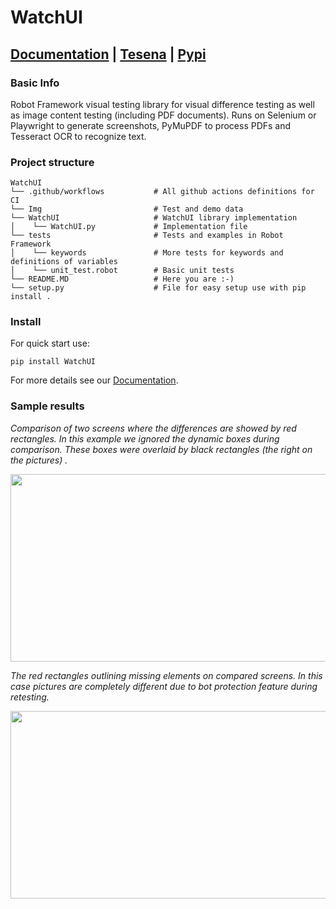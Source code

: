 # WatchUI

## [Documentation](https://tesena-smart-testing.github.io/WatchUI/) | [Tesena](https://www.tesena.com/) | [Pypi](https://pypi.org/project/WatchUI/)

### Basic Info

Robot Framework visual testing library for visual difference testing as well as image content testing (including PDF documents).
Runs on Selenium or Playwright to generate screenshots, PyMuPDF to process PDFs and Tesseract OCR to recognize text.

### Project structure

```
WatchUI
└── .github/workflows           # All github actions definitions for CI
└── Img                         # Test and demo data
└── WatchUI                     # WatchUI library implementation
│    └── WatchUI.py             # Implementation file
└── tests                       # Tests and examples in Robot Framework
│    └── keywords               # More tests for keywords and definitions of variables
│    └── unit_test.robot        # Basic unit tests
└── README.MD                   # Here you are :-)
└── setup.py                    # File for easy setup use with pip install .
```

### Install

For quick start use:

```
pip install WatchUI
```

For more details see our [Documentation](https://tesena-smart-testing.github.io/WatchUI/).

### Sample results

_Comparison of two screens where the differences are showed by red rectangles. In this example we ignored the dynamic boxes during comparison. These boxes were overlaid by black rectangles (the right on the pictures) ._

<img src="https://raw.githubusercontent.com/Tesena-smart-testing/WatchUI/master/Img/logscreen.png" width="850" height="300">

_The red rectangles outlining missing elements on compared screens. In this case pictures are completely different due to bot protection feature during retesting._

<img src="https://raw.githubusercontent.com/Tesena-smart-testing/WatchUI/master/Img/img_inlog.png" width="850" height="300">
